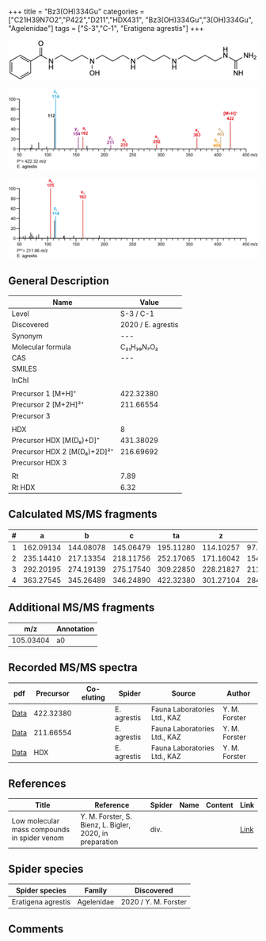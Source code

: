 +++
title = "Bz3(OH)334Gu"
categories = ["C21H39N7O2","P422","D211","HDX431",
"Bz3(OH)334Gu","3(OH)334Gu",
"Agelenidae"]
tags = ["S-3","C-1",
"Eratigena agrestis"]
+++

![](/img/Bz3(OH)334Gu.png)

![](/img_MSMS/422_Bz3(OH)334Gu_Ea.png?classes=border)

![](/img_MSMS/422_Bz3(OH)334Gu_Ea_2.png?classes=border)

## General Description

| Name                       | Value              |
|----------------------------|--------------------|
| Level                      | S-3 / C-1          |
| Discovered                 | 2020 / E. agrestis |
| Synonym                    | ---                |
| Molecular formula          | C₂₁H₃₉N₇O₂                   |
| CAS                        | ---                |
| SMILES |   |
| InChI  |   |
|                            |                    |
| Precursor 1 [M+H]⁺       | 422.32380      |
| Precursor 2 [M+2H]²⁺        | 211.66554       |
| Precursor 3                |                    |
|                            |                    |
| HDX                        | 8                   |
| Precursor HDX   [M(D₈)+D]⁺   | 431.38029                   |
| Precursor HDX 2 [M(D₈)+2D]²⁺ | 216.69692                   |
| Precursor HDX 3            |                    |
|                            |                    |
| Rt                         | 7.89                   |
| Rt HDX                     | 6.32                   |

## Calculated MS/MS fragments

| # | a         | b         | c         | ta        | z         | y         | tz        |
|---|-----------|-----------|-----------|-----------|-----------|-----------|-----------|
| 1 | 162.09134 | 144.08078 | 145.06479 | 195.11280 | 114.10257 | 97.07602 | 131.12912 |
| 2 | 235.14410 | 217.13354 | 218.11756 | 252.17065 | 171.16042 | 154.13387 | 188.18697 |
| 3 | 292.20195 | 274.19139 | 275.17540 | 309.22850 | 228.21827 | 211.19172 | 261.23974 |
| 4 | 363.27545 | 345.26489 | 346.24890 | 422.32380 | 301.27104 | 284.24449 | 318.29759 |

## Additional MS/MS fragments

| m/z | Annotation |
|-----|------------|
| 105.03404 | a0         |

## Recorded MS/MS spectra

| pdf                                             | Precursor | Co-eluting | Spider      | Source                       | Author        |
|-------------------------------------------------|-----------|------------|-------------|------------------------------|---------------|
| [Data](/pdf/E-agrestis/422_Bz3(OH)334Gu_Ea.pdf)   | 422.32380 |            | E. agrestis | Fauna Laboratories Ltd., KAZ | Y. M. Forster |
| [Data](/pdf/E-agrestis/422_Bz3(OH)334Gu_Ea_2.pdf)   | 211.66554 |            | E. agrestis | Fauna Laboratories Ltd., KAZ | Y. M. Forster |
| [Data](/pdf/E-agrestis/422_Bz3(OH)334Gu_Ea_HDX.pdf)   | HDX |            | E. agrestis | Fauna Laboratories Ltd., KAZ | Y. M. Forster |

## References

| Title | Reference | Spider | Name | Content | Link |
|-------|-----------|--------|------|---------|------|
| Low molecular mass compounds in spider venom      | Y. M. Forster, S. Bienz, L. Bigler, 2020, in preparation          | div.       |   |   | [Link](unknown) |

## Spider species

| Spider species     | Family     | Discovered           |
|--------------------|------------|----------------------|
| Eratigena agrestis | Agelenidae | 2020 / Y. M. Forster |

## Comments